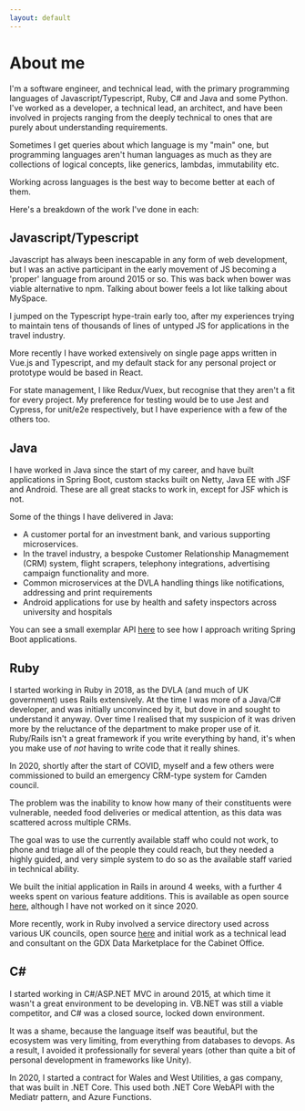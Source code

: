 ```yaml
---
layout: default
---
```


# About me

I'm a software engineer, and technical lead, with the primary programming languages of Javascript/Typescript, Ruby, C# and Java and some Python.  I've worked as a developer, a technical lead, an architect, and have been involved in projects ranging from the deeply technical to ones that are purely about understanding requirements.

Sometimes I get queries about which language is my "main" one, but programming languages aren't human languages as much as they are collections of logical concepts, like generics, lambdas, immutability etc.  

Working across languages is the best way to become better at each of them.

Here's a breakdown of the work I've done in each:

## Javascript/Typescript
Javascript has always been inescapable in any form of web development, but I was an active participant in the early movement of JS becoming a 'proper' language from around 2015 or so.  This was back when bower was viable alternative to npm.  Talking about bower feels a lot like talking about MySpace.  

I jumped on the Typescript hype-train early too, after my experiences trying to maintain tens of thousands of lines of untyped JS for applications in the travel industry.

More recently I have worked extensively on single page apps written in Vue.js and Typescript, and my default stack for any personal project or prototype would be based in React.

For state management, I like Redux/Vuex, but recognise that they aren't a fit for every project.  My preference for testing would be to use Jest and Cypress, for unit/e2e respectively, but I have experience with a few of the others too.

## Java

I have worked in Java since the start of my career, and have built applications in Spring Boot, custom stacks built on Netty, Java EE with JSF and Android.  These are all great stacks to work in, except for JSF which is not.

Some of the things I have delivered in Java:
* A customer portal for an investment bank, and various supporting microservices.
* In the travel industry, a bespoke Customer Relationship Managmement (CRM) system, flight scrapers, telephony integrations, advertising campaign functionality and more.
* Common microservices at the DVLA handling things like notifications, addressing and print requirements
* Android applications for use by health and safety inspectors across university and hospitals

You can see a small exemplar API [here](https://github.com/jamiebuckley/quinque-api) to see how I approach writing Spring Boot applications.



## Ruby
I started working in Ruby in 2018, as the DVLA (and much of UK government) uses Rails extensively.  At the time I was more of a Java/C# developer, and was initially unconvinced by it, but dove in and sought to understand it anyway.  Over time I realised that my suspicion of it was driven more by the reluctance of the department to make proper use of it.  Ruby/Rails isn't a great framework if you write everything by hand, it's when you make use of _not_ having to write code that it really shines.

In 2020, shortly after the start of COVID, myself and a few others were commissioned to build an emergency CRM-type system for Camden council.

The problem was the inability to know how many of their constituents were vulnerable, needed food deliveries or medical attention, as this data was scattered across multiple CRMs.

The goal was to use the currently available staff who could not work, to phone and triage all of the people they could reach, but they needed a highly guided, and very simple system to do so as the available staff varied in technical ability.

We built the initial application in Rails in around 4 weeks, with a further 4 weeks spent on various feature additions.  This is available as open source [here](https://github.com/wearefuturegov/beacon), although I have not worked on it since 2020.

More recently, work in Ruby involved a service directory used across various UK councils, open source [here](https://github.com/wearefuturegov/outpost) and initial work as a technical lead and consultant on the GDX Data Marketplace for the Cabinet Office.

## C#
I started working in C#/ASP.NET MVC in around 2015, at which time it wasn't a great environment to be developing in.  VB.NET was still a viable competitor, and C# was a closed source, locked down environment.

It was a shame, because the language itself was beautiful, but the ecosystem was very limiting, from everything from databases to devops.  As a result, I avoided it professionally for several years (other than quite a bit of personal development in frameworks like Unity).

In 2020, I started a contract for Wales and West Utilities, a gas company, that was built in .NET Core.  This used both .NET Core WebAPI with the Mediatr pattern, and Azure Functions.